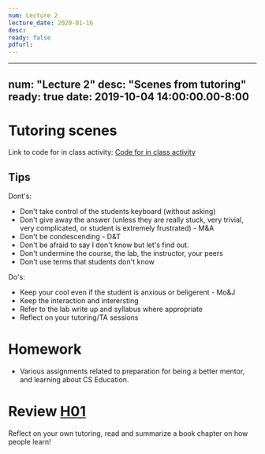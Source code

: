 ```yaml
---
num: Lecture 2
lecture_date: 2020-01-16
desc:
ready: false
pdfurl:
---
```


---
num: "Lecture 2"
desc: "Scenes from tutoring"
ready: true
date: 2019-10-04 14:00:00.00-8:00
---

# Tutoring scenes

Link to code for in class activity: [Code for in class activity](https://docs.google.com/document/d/1VGUup9dlOFCYMw5rjWcMrDi_-6N195P1BKmAUEmrlBg/edit?usp=sharing)

## Tips

Dont's:

* Don't take control of the students keyboard (without asking)
* Don't give away the answer (unless they are really stuck, very trivial, very complicated, or student is extremely frustrated) - M&A
* Don't be condescending - D&T
* Don't be afraid to say I don't know but let's find out.
* Don't undermine the course, the lab, the instructor, your peers
* Don't use terms that students don't know 

Do's:

* Keep your cool even if the student is anxious or beligerent - Mo&J
* Keep the interaction and interersting
* Refer to the lab write up and syllabus where appropriate 
* Reflect on your tutoring/TA sessions

# Homework

* Various assignments related to preparation for being a better mentor, and learning about CS Education.

# Review [H01](/hwk/h01/)

Reflect on your own tutoring, read and summarize a book chapter on how people learn!


